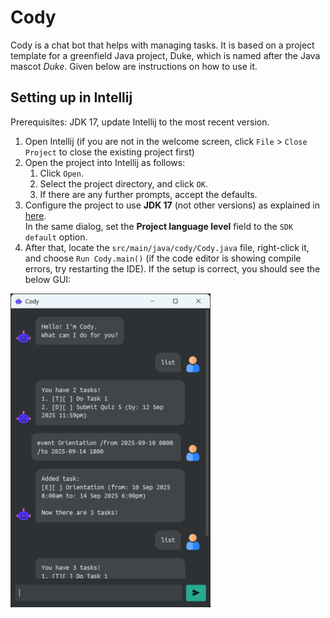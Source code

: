 # Cody

Cody is a chat bot that helps with managing tasks. It is based on a project template for a greenfield Java project, Duke, which is named after the Java mascot _Duke_. Given below are instructions on how to use it.

## Setting up in Intellij

Prerequisites: JDK 17, update Intellij to the most recent version.

1. Open Intellij (if you are not in the welcome screen, click `File` > `Close Project` to close the existing project first)
1. Open the project into Intellij as follows:
   1. Click `Open`.
   1. Select the project directory, and click `OK`.
   1. If there are any further prompts, accept the defaults.
1. Configure the project to use **JDK 17** (not other versions) as explained in [here](https://www.jetbrains.com/help/idea/sdk.html#set-up-jdk).<br>
   In the same dialog, set the **Project language level** field to the `SDK default` option.
1. After that, locate the `src/main/java/cody/Cody.java` file, right-click it, and choose `Run Cody.main()` (if the code editor is showing compile errors, try restarting the IDE). If the setup is correct, you should see the below GUI:
<img width="320" alt="Cody GUI" src="docs/Ui.png" />
